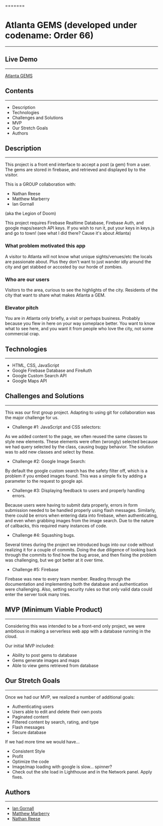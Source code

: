 =======
# Atlanta GEMS (developed under codename: Order 66)
---

## Live Demo
---
[Atlanta GEMS](https://www.iangornall.com/ExecutiveOrder66)

## Contents
---
  * Description
  * Technologies
  * Challenges and Solutions
  * MVP
  * Our Stretch Goals
  * Authors

## Description
---

This project is a front end interface to accept a post (a gem) from a user. The gems are stored in firebase, and retrieved and displayed by to the visitor.

This is a GROUP collaboration with:

  * Nathan Reese
  * Matthew Marberry
  * Ian Gornall

  (aka the Legion of Doom)

This project requires Firebase Realtime Database, Firebase Auth, and google maps/search API keys. If you wish to run it, put your keys in keys.js and go to town!  (see what I did there? Cause it's about Atlanta)

### What problem motivated this app
A visitor to Atlanta will not know what unique sights/venues/etc the locals are passionate about. Plus they don't want to just wander idly around the city and get stabbed or accosted by our horde of zombies.

### Who are our users
Visitors to the area, curious to see the highlights of the city.
Residents of the city that want to share what makes Atlanta a GEM.


### Elevator pitch
You are in Atlanta only briefly, a visit or perhaps business.  Probably because you flew in here on your way someplace better. You want to know what to see here, and you want it from people who love the city, not some commercial crap.

## Technologies
---
  * HTML, CSS, JavaScript
  * Google Firebase Database and FireAuth
  * Google Custom Search API
  * Google Maps API

## Challenges and Solutions
---
This was our first group project.  Adapting to using git for collaboration was the major challenge for us.

  * Challenge #1: JavaScript and CSS selectors:

  As we added content to the page, we often reused the same classes to style new elements.  These elements were often (wrongly) selected because we had query selected by the class, causing buggy behavior.  The solution was to add new classes and select by these.

  * Challenge #2: Google Image Search:

  By default the google custom search has the safety filter off, which is a problem if you embed images found.  This was a simple fix by adding a parameter to the request to google api.

  * Challenge #3: Displaying feedback to users and properly handling errors.

  Because users were having to submit data properly, errors in form submission needed to be handled properly using flash messages.  Similarly, there could be errors when entering data into firebase, when authenticating, and even when grabbing images from the image search.  Due to the nature of callbacks, this required many instances of code.

  * Challenge #4: Squashing bugs.

  Several times during the project we introduced bugs into our code without realizing it for a couple of commits.  Doing the due diligence of looking back through the commits to find how the bug arose, and then fixing the problem was challenging, but we got better at it over time.

  * Challenge #5: Firebase
  
  Firebase was new to every team member.  Reading through the documentation and implementing both the database and authentication were challenging.  Also, setting security rules so that only valid data could enter the server took many tries.

## MVP (Minimum Viable Product)
---
Considering this was intended to be a front-end only project, we were ambitious in making a serverless web app with a database running in the cloud.

Our initial MVP included:
* Ability to post gems to database
* Gems generate images and maps
* Able to view gems retrieved from database

## Our Stretch Goals
---
Once we had our MVP, we realized a number of additional goals:
* Authenticating users
* Users able to edit and delete their own posts
* Paginated content
* Filtered content by search, rating, and type
* Flash messages
* Secure database

If we had more time we would have...
* Consistent Style
* Profit
* Optimize the code
* Image/map loading with google is slow... spinner?
* Check out the site load in Lighthouse and in the Network panel.  Apply fixes.

## Authors
---
  * [Ian Gornall](https://github.com/iangornall/)
  * [Matthew Marberry](https://github.com/marberrym)
  * [Nathan Reese](https://github.com/somelinuxguy)